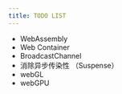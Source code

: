 ```yaml
---
title: TODO LIST
---
```


- WebAssembly
- Web Container
- BroadcastChannel
- 消除异步传染性 （Suspense）
- webGL
- webGPU
